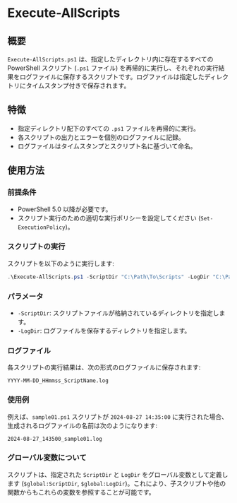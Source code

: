 # Execute-AllScripts

## 概要
`Execute-AllScripts.ps1` は、指定したディレクトリ内に存在するすべての PowerShell スクリプト (`.ps1` ファイル) を再帰的に実行し、それぞれの実行結果をログファイルに保存するスクリプトです。ログファイルは指定したディレクトリにタイムスタンプ付きで保存されます。

## 特徴
- 指定ディレクトリ配下のすべての `.ps1` ファイルを再帰的に実行。
- 各スクリプトの出力とエラーを個別のログファイルに記録。
- ログファイルはタイムスタンプとスクリプト名に基づいて命名。

## 使用方法

### 前提条件
- PowerShell 5.0 以降が必要です。
- スクリプト実行のための適切な実行ポリシーを設定してください (`Set-ExecutionPolicy`)。

### スクリプトの実行
スクリプトを以下のように実行します:

```powershell
.\Execute-AllScripts.ps1 -ScriptDir "C:\Path\To\Scripts" -LogDir "C:\Path\To\Logs"
```

### パラメータ
- `-ScriptDir`: スクリプトファイルが格納されているディレクトリを指定します。
- `-LogDir`: ログファイルを保存するディレクトリを指定します。

### ログファイル
各スクリプトの実行結果は、次の形式のログファイルに保存されます:

```
YYYY-MM-DD_HHmmss_ScriptName.log
```

### 使用例
例えば、`sample01.ps1` スクリプトが `2024-08-27 14:35:00` に実行された場合、生成されるログファイルの名前は次のようになります:

```
2024-08-27_143500_sample01.log
```

### グローバル変数について
スクリプトは、指定された `ScriptDir` と `LogDir` をグローバル変数として定義します (`$global:ScriptDir`, `$global:LogDir`)。これにより、子スクリプトや他の関数からもこれらの変数を参照することが可能です。

